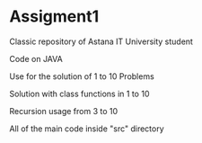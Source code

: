 # Assigment1
Classic repository of Astana IT University student


Code on JAVA

Use for the solution of 1 to 10 Problems

Solution with class functions in 1 to 10

Recursion usage from 3 to 10


All of the main code inside "src" directory 
